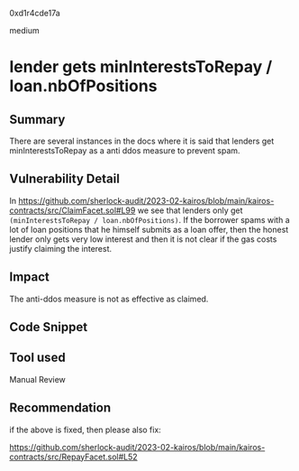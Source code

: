 0xd1r4cde17a

medium

# lender gets minInterestsToRepay / loan.nbOfPositions

## Summary

There are several instances in the docs where it is said that lenders get minInterestsToRepay as a anti ddos measure to prevent spam. 

## Vulnerability Detail

In 
https://github.com/sherlock-audit/2023-02-kairos/blob/main/kairos-contracts/src/ClaimFacet.sol#L99
we see that lenders only get `(minInterestsToRepay / loan.nbOfPositions)`. If the borrower spams with a lot of loan positions that he himself submits as a loan offer, then the honest lender only gets very low interest and then it is not clear if the gas costs justify claiming the interest. 

## Impact

The anti-ddos measure is not as effective as claimed. 

## Code Snippet

## Tool used

Manual Review

## Recommendation

if the above is fixed, then please also fix: 

https://github.com/sherlock-audit/2023-02-kairos/blob/main/kairos-contracts/src/RepayFacet.sol#L52